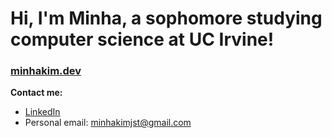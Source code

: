 <!--
**mink1m/mink1m** is a ✨ _special_ ✨ repository because its `README.md` (this file) appears on your GitHub profile.

Here are some ideas to get you started:

- 🔭 I’m currently working on ...
- 🌱 I’m currently learning ...
- 👯 I’m looking to collaborate on ...
- 🤔 I’m looking for help with ...
- 💬 Ask me about ...
- 📫 How to reach me: ...
- 😄 Pronouns: ...
- ⚡ Fun fact: ...
-->

# Hi, I'm Minha, a sophomore studying computer science at UC Irvine! 

### [minhakim.dev](https://minhakim.dev/index.html)

**Contact me:**
- [LinkedIn](https://www.linkedin.com/in/minhakimm/)
- Personal email: minhakimjst@gmail.com
